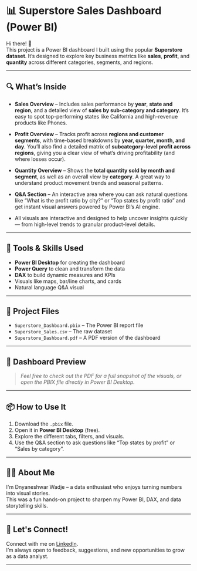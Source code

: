 # 📊 Superstore Sales Dashboard (Power BI)

Hi there! 👋  
This project is a Power BI dashboard I built using the popular **Superstore dataset**. It’s designed to explore key business metrics like **sales**, **profit**, and **quantity** across different categories, segments, and regions.

---
## 🔍 What’s Inside

- **Sales Overview** – Includes sales performance by **year**, **state and region**, and a detailed view of **sales by sub-category and category**. It’s easy to spot top-performing states like California and high-revenue products like Phones.

- **Profit Overview** – Tracks profit across **regions and customer segments**, with time-based breakdowns by **year, quarter, month, and day**. You’ll also find a detailed matrix of **subcategory-level profit across regions**, giving you a clear view of what’s driving profitability (and where losses occur).

- **Quantity Overview** – Shows the **total quantity sold by month and segment**, as well as an overall view by **category**. A great way to understand product movement trends and seasonal patterns.

- **Q&A Section** – An interactive area where you can ask natural questions like “What is the profit ratio by city?” or “Top states by profit ratio” and get instant visual answers powered by Power BI’s AI engine.

- All visuals are interactive and designed to help uncover insights quickly — from high-level trends to granular product-level details.


---

## 🧰 Tools & Skills Used

- **Power BI Desktop** for creating the dashboard
- **Power Query** to clean and transform the data
- **DAX** to build dynamic measures and KPIs
- Visuals like maps, bar/line charts, and cards
- Natural language Q&A visual

---

## 📁 Project Files

- `Superstore_Dashboard.pbix` – The Power BI report file
- `Superstore_Sales.csv` – The raw dataset
- `Superstore_Dashboard.pdf` – A PDF version of the dashboard


---

## 📸 Dashboard Preview

> *Feel free to check out the PDF for a full snapshot of the visuals, or open the PBIX file directly in Power BI Desktop.*

---

## 📦 How to Use It

1. Download the `.pbix` file.
2. Open it in **Power BI Desktop** (free).
3. Explore the different tabs, filters, and visuals.
4. Use the Q&A section to ask questions like “Top states by profit” or “Sales by category”.

---

## 🙋‍♂️ About Me

I'm Dnyaneshwar Wadje – a data enthusiast who enjoys turning numbers into visual stories.  
This was a fun hands-on project to sharpen my Power BI, DAX, and data storytelling skills.

---

## 💬 Let's Connect!

Connect with me on [LinkedIn](https://www.linkedin.com/in/dnyaneshwar-wadje-94ba03236/).  
I’m always open to feedback, suggestions, and new opportunities to grow as a data analyst.

---
